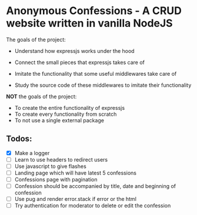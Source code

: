 # Anonymous Confessions - A CRUD website written in vanilla NodeJS

The goals of the project:

- Understand how expressjs works under the hood

- Connect the small pieces that expressjs takes care of

- Imitate the functionality that some useful middlewares take care of

- Study the source code of these middlewares to imitate their functionality

**NOT** the goals of the project:

- To create the entire functionality of expressjs
- To create every functionality from scratch
- To not use a single external package

## Todos:

- [x] Make a logger
- [ ] Learn to use headers to redirect users
- [ ] Use javascript to give flashes
- [ ] Landing page which will have latest 5 confessions
- [ ] Confessions page with pagination
- [ ] Confession should be accompanied by title, date and beginning of confession
- [ ] Use pug and render error.stack if error or the html
- [ ] Try authentication for moderator to delete or edit the confession
